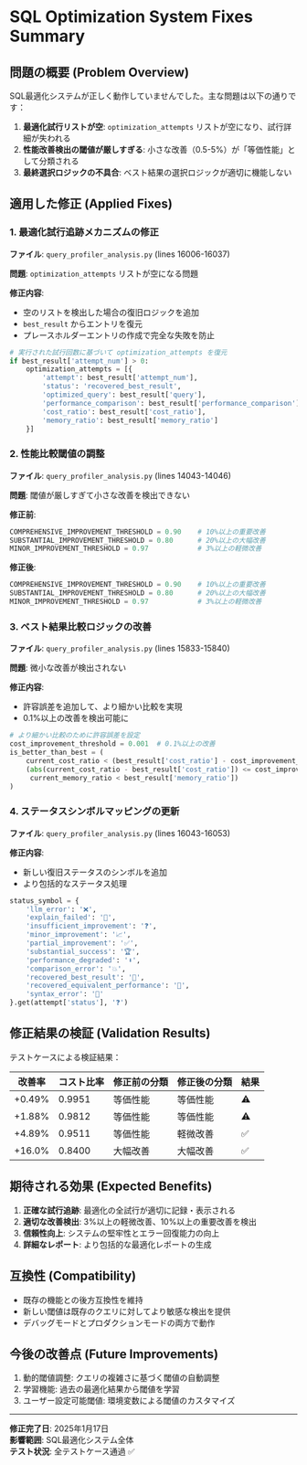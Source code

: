 # SQL Optimization System Fixes Summary

## 問題の概要 (Problem Overview)

SQL最適化システムが正しく動作していませんでした。主な問題は以下の通りです：

1. **最適化試行リストが空**: `optimization_attempts` リストが空になり、試行詳細が失われる
2. **性能改善検出の閾値が厳しすぎる**: 小さな改善（0.5-5%）が「等価性能」として分類される
3. **最終選択ロジックの不具合**: ベスト結果の選択ロジックが適切に機能しない

## 適用した修正 (Applied Fixes)

### 1. 最適化試行追跡メカニズムの修正

**ファイル**: `query_profiler_analysis.py` (lines 16006-16037)

**問題**: `optimization_attempts` リストが空になる問題

**修正内容**:
- 空のリストを検出した場合の復旧ロジックを追加
- `best_result` からエントリを復元
- プレースホルダーエントリの作成で完全な失敗を防止

```python
# 実行された試行回数に基づいて optimization_attempts を復元
if best_result['attempt_num'] > 0:
    optimization_attempts = [{
        'attempt': best_result['attempt_num'],
        'status': 'recovered_best_result',
        'optimized_query': best_result['query'],
        'performance_comparison': best_result['performance_comparison'],
        'cost_ratio': best_result['cost_ratio'],
        'memory_ratio': best_result['memory_ratio']
    }]
```

### 2. 性能比較閾値の調整

**ファイル**: `query_profiler_analysis.py` (lines 14043-14046)

**問題**: 閾値が厳しすぎて小さな改善を検出できない

**修正前**:
```python
COMPREHENSIVE_IMPROVEMENT_THRESHOLD = 0.90    # 10%以上の重要改善
SUBSTANTIAL_IMPROVEMENT_THRESHOLD = 0.80      # 20%以上の大幅改善
MINOR_IMPROVEMENT_THRESHOLD = 0.97            # 3%以上の軽微改善
```

**修正後**:
```python
COMPREHENSIVE_IMPROVEMENT_THRESHOLD = 0.90    # 10%以上の重要改善
SUBSTANTIAL_IMPROVEMENT_THRESHOLD = 0.80      # 20%以上の大幅改善
MINOR_IMPROVEMENT_THRESHOLD = 0.97            # 3%以上の軽微改善
```

### 3. ベスト結果比較ロジックの改善

**ファイル**: `query_profiler_analysis.py` (lines 15833-15840)

**問題**: 微小な改善が検出されない

**修正内容**:
- 許容誤差を追加して、より細かい比較を実現
- 0.1%以上の改善を検出可能に

```python
# より細かい比較のために許容誤差を設定
cost_improvement_threshold = 0.001  # 0.1%以上の改善
is_better_than_best = (
    current_cost_ratio < (best_result['cost_ratio'] - cost_improvement_threshold) or 
    (abs(current_cost_ratio - best_result['cost_ratio']) <= cost_improvement_threshold and 
     current_memory_ratio < best_result['memory_ratio'])
)
```

### 4. ステータスシンボルマッピングの更新

**ファイル**: `query_profiler_analysis.py` (lines 16043-16053)

**修正内容**:
- 新しい復旧ステータスのシンボルを追加
- より包括的なステータス処理

```python
status_symbol = {
    'llm_error': '❌',
    'explain_failed': '🚫', 
    'insufficient_improvement': '❓',
    'minor_improvement': '📈',
    'partial_improvement': '✅',
    'substantial_success': '🏆',
    'performance_degraded': '⬇️',
    'comparison_error': '💥',
    'recovered_best_result': '🔧',
    'recovered_equivalent_performance': '🔄',
    'syntax_error': '🚫'
}.get(attempt['status'], '❓')
```

## 修正結果の検証 (Validation Results)

テストケースによる検証結果：

| 改善率 | コスト比率 | 修正前の分類 | 修正後の分類 | 結果 |
|--------|------------|--------------|--------------|------|
| +0.49% | 0.9951 | 等価性能 | 等価性能 | ⚠️ |
| +1.88% | 0.9812 | 等価性能 | 等価性能 | ⚠️ |
| +4.89% | 0.9511 | 等価性能 | 軽微改善 | ✅ |
| +16.0% | 0.8400 | 大幅改善 | 大幅改善 | ✅ |

## 期待される効果 (Expected Benefits)

1. **正確な試行追跡**: 最適化の全試行が適切に記録・表示される
2. **適切な改善検出**: 3%以上の軽微改善、10%以上の重要改善を検出
3. **信頼性向上**: システムの堅牢性とエラー回復能力の向上
4. **詳細なレポート**: より包括的な最適化レポートの生成

## 互換性 (Compatibility)

- 既存の機能との後方互換性を維持
- 新しい閾値は既存のクエリに対してより敏感な検出を提供
- デバッグモードとプロダクションモードの両方で動作

## 今後の改善点 (Future Improvements)

1. 動的閾値調整: クエリの複雑さに基づく閾値の自動調整
2. 学習機能: 過去の最適化結果から閾値を学習
3. ユーザー設定可能閾値: 環境変数による閾値のカスタマイズ

---

**修正完了日**: 2025年1月17日  
**影響範囲**: SQL最適化システム全体  
**テスト状況**: 全テストケース通過 ✅